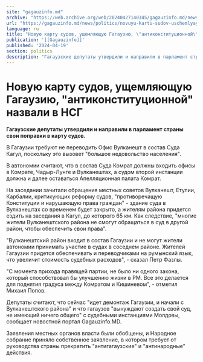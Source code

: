 ```yaml
---
site: "gagauzinfo.md"
archive: "https://web.archive.org/web/20240427140345/gagauzinfo.md/news/politics/novuyu-kartu-sudov-uschemlyayuschuyu-gagauziyu-antikonstitutsionnoi-nazvali-v-nsg"
url: "https://gagauzinfo.md/news/politics/novuyu-kartu-sudov-uschemlyayuschuyu-gagauziyu-antikonstitutsionnoi-nazvali-v-nsg"
language: ru
title: "Новую карту судов, ущемляющую Гагаузию, \"антиконституционной\" назвали в НСГ"
publication: '[[Gagauzinfo]]'
published: '2024-04-19'
section: politics
description: "Гагаузские депутаты утвердили и направили в парламент страны свои поправки в карту судов."
---
```


# Новую карту судов, ущемляющую Гагаузию, "антиконституционной" назвали в НСГ

**Гагаузские депутаты утвердили и направили в парламент страны свои поправки в карту судов.**

В Гагаузии требуют не переводить Офис Вулканешт в состав Суда Кагул, поскольку это вызовет "большое недовольство населения".

В автономии считают, что в состав Суда Комрат должны входить офисы в Комрате, Чадыр-Лунге и Вулканештах, а судом второй инстанции должна и далее оставаться Апелляционная палата Комрат.

На заседании зачитали обращения местных советов Вулканешт, Етулии, Карбалии, критикующих реформу судов, "противоречащую Конституции и нарушающую права граждан" - здание суда в Вулканештах со временем будет закрыто, а жителям района придется ездить на заседания в Кагул, до которого 65 км. Как следствие, "многие жители Вулканештского района не смогут обращаться в суд в другой район, чтобы обеспечить свои права".

"Вулканештский район входит в состав Гагаузии и не могут жители автономии принимать участие в судах в соседнем районе. Жителей Гагаузии придется обеспечивать и переводчиками на румынский язык, что увеличит стоимость судебных расходов", - сказал Петр Фазлы.

"С момента прихода правящей партии, не было ни одного закона, который способствовал бы улучшению жизни в РМ. Все это делается для поднятия градуса между Комратом и Кишиневом", - отметил Михаил Попов.

Депутаты считают, что сейчас "идет демонтаж Гагаузии, и начали с Вулканештского района" и что гагаузов "вынуждают создать свой суд, не имеющий ничего общего" с судебными инстанциями Молдовы, сообщает новостной портал Gagauzinfo.MD.

Заявления местных органов власти были обобщены, и Народное собрание приняло собственное заявление, в котором требует от руководства страны прекратить "антигагаузские" и "антинародные" действия.
